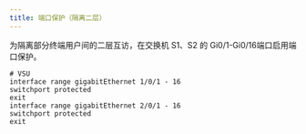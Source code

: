 ```yaml
---
title: 端口保护（隔离二层）
---
```

为隔离部分终端用户间的二层互访，在交换机 S1、S2 的 Gi0/1-Gi0/16端口启用端口保护。

```
# VSU
interface range gigabitEthernet 1/0/1 - 16
switchport protected
exit
interface range gigabitEthernet 2/0/1 - 16
switchport protected
exit

```
